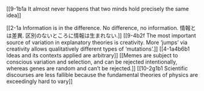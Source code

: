 [[9-1b1a It almost never happens that two minds hold precisely the same idea]]

[[2-1a Information is in the difference. No difference, no information. 情報とは差異. 区別のないところに情報は生まれない.]]
[[9-4b2f The most important source of variation in explanatory theories is creativity. More ‘jumps’ via creativity allows qualitatively different types of ‘mutations’.]]
[[4-1a4b6b1 Ideas and its contexts applied are arbitrary]]
[[Memes are subject to conscious variation and selection, and can be rejected intentionally, whereas genes are random and can’t be rejected.]]
[[10-2g1b1 Scientific discourses are less fallible because the fundamental theories of physics are exceedingly hard to vary]]
